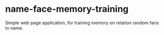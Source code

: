 # name-face-memory-training
Simple web page application, for training memory on relation random face to name.

